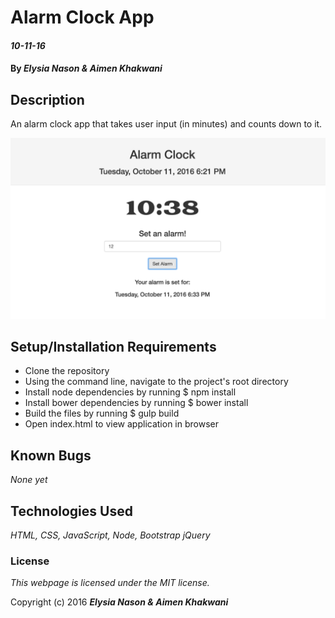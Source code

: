# Alarm Clock App

#### _10-11-16_

#### By _**Elysia Nason &amp; Aimen Khakwani**_

## Description

An alarm clock app that takes user input (in minutes) and counts down to it.

<img src="screenshot.png" alt="a screenshot of the site">

## Setup/Installation Requirements

* Clone the repository
* Using the command line, navigate to the project's root directory
* Install node dependencies by running $ npm install
* Install bower dependencies by running $ bower install
* Build the files by running $ gulp build
* Open index.html to view application in browser

## Known Bugs

_None yet_

## Technologies Used

_HTML,
CSS,
JavaScript,
Node,
Bootstrap
jQuery_

### License

*This webpage is licensed under the MIT license.*

Copyright (c) 2016 **_Elysia Nason &amp; Aimen Khakwani_**
